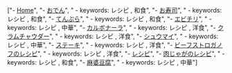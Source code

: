 ["- [Home](https://github.com/kyanny-corp-enterprise-cloud-testing/zd-2170902/wiki/Home)", "- [おでん](https://github.com/kyanny-corp-enterprise-cloud-testing/zd-2170902/wiki/おでん)", "  - keywords: レシピ , 和食", "- [お寿司](https://github.com/kyanny-corp-enterprise-cloud-testing/zd-2170902/wiki/お寿司)", "  - keywords: レシピ , 和食", "- [てんぷら](https://github.com/kyanny-corp-enterprise-cloud-testing/zd-2170902/wiki/てんぷら)", "  - keywords: レシピ , 和食", "- [エビチリ](https://github.com/kyanny-corp-enterprise-cloud-testing/zd-2170902/wiki/エビチリ)", "  - keywords: レシピ , 中華", "- [カルボナーラ](https://github.com/kyanny-corp-enterprise-cloud-testing/zd-2170902/wiki/カルボナーラ)", "  - keywords: レシピ , 洋食", "- [クラムチャウダー](https://github.com/kyanny-corp-enterprise-cloud-testing/zd-2170902/wiki/クラムチャウダー)", "  - keywords: レシピ , 洋食", "- [シュウマイ](https://github.com/kyanny-corp-enterprise-cloud-testing/zd-2170902/wiki/シュウマイ)", "  - keywords: レシピ , 中華", "- [ステーキ](https://github.com/kyanny-corp-enterprise-cloud-testing/zd-2170902/wiki/ステーキ)", "  - keywords: レシピ , 洋食", "- [ビーフストロガノフのレシピ](https://github.com/kyanny-corp-enterprise-cloud-testing/zd-2170902/wiki/ビーフストロガノフのレシピ)", "  - keywords: レシピ , 洋食", "- [レシピ](https://github.com/kyanny-corp-enterprise-cloud-testing/zd-2170902/wiki/レシピ)", "- [肉じゃがのレシピ](https://github.com/kyanny-corp-enterprise-cloud-testing/zd-2170902/wiki/肉じゃがのレシピ)", "  - keywords: レシピ , 和食", "- [麻婆豆腐](https://github.com/kyanny-corp-enterprise-cloud-testing/zd-2170902/wiki/麻婆豆腐)", "  - keywords: レシピ , 中華"]
